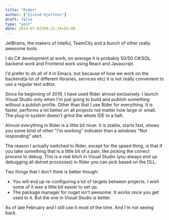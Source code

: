 ```yaml
---
title: "Rider"
author: ["Eivind Hjertnes"]
draft: false
type: "post"
date: 2019-07-01T09:21:34+02:00
---
```


JetBrains, the makers of IntelliJ, TeamCity and a bunch of other really
awesome tools.

I do C# development at work, on average it is probably 50/50 C#/SQL
backend work and Frontend work using React and Javascript.

I'd prefer to do all of it in Emacs, but because of how we work on the
backend(a lot of different libraries, services etc) it is not really
convenient to use a regular text editor.

Since he beginning of 2019, I have used Rider almost exclusively. I
launch Visual Studio only when I'm just going to build and publish
something without a publish profile. Other than that I use Rider for
everything. It is faster, performs a lot better on all projects not
matter how large or small. The plug-in system doesn't grind the whole IDE
to a halt.

Almost everything in Rider is a little bit nicer. It is stable, starts
fast, shows you some kind of other "I'm working" indicator than a
windows "Not responding" alert.

The reason I actually switched to Rider, except for the speed thing, is
that if you take something that is a little bit of a pain, like picking
the correct process to debug. This is a real bitch in Visual Studio (you
always end up debugging all dotnet processes) in Rider you can pick
based on the DLL.

Two things that I don't think is better though:

-   You will end up re-configuring a lot of targets between projects. I
    wish some of it was a little bit easier to set up.
-   The package manager for nuget isn't awesome. It works once you get
    used to it. But the one in Visual Studio is better.

As of late February and I still use it most of the time. And I'm not
seeing back.
